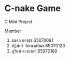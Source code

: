 # C-nake Game
C Mini Project

Member
1. ธนดล กองสุข 65070091
2. ปฏิพัทธ์ วัชรพงศ์พิมล 65070123
3. ภูรินท์ ดวงมาลย์ 65070180
